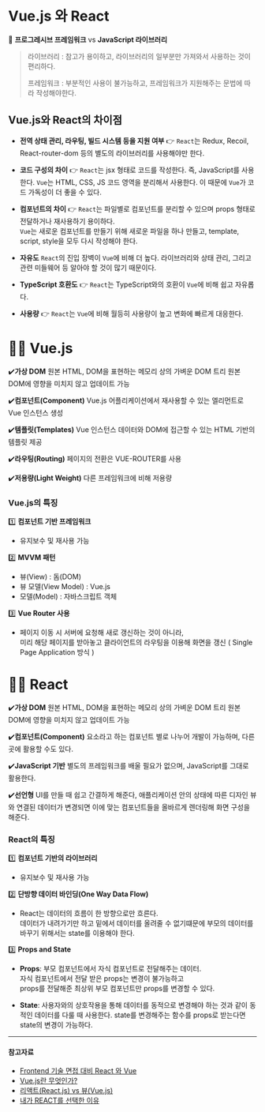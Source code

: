 # Vue.js 와 React

📣 __프로그레시브 프레임워크__ vs __JavaScript  라이브러리__


> 라이브러리 : 참고가 용이하고, 라이브러리의 일부분만 가져와서 사용하는 것이 편리하다. 
> 
> 프레임워크 : 부분적인 사용이 불가능하고,  프레임워크가 지원해주는 문법에 따라 작성해야한다.

## Vue.js와 React의 차이점

-    **전역 상태 관리, 라우팅, 빌드 시스템 등을 지원 여부**
👉 `React`는 Redux, Recoil, React-router-dom 등의 별도의 라이브러리를 사용해야만 한다.
- **코드 구성의 차이**
👉 `React`는 jsx 형태로 코드를 작성한다. 즉, JavaScript를 사용한다. 
  `Vue`는 HTML, CSS, JS 코드 영역을 분리해서 사용한다. 이 때문에  `Vue`가 코드 가독성이 더 좋을 수 있다.
-  **컴포넌트의 차이**
👉  `React`는 파일별로 컴포넌트를 분리할 수 있으며 props 형태로 전달하거나 재사용하기 용이하다.   
`Vue`는 새로운 컴포넌트를 만들기 위해 새로운 파일을 하나 만들고, template, script, style을 모두 다시 작성해야 한다.

-   **자유도**
 `React`의 진입 장벽이  `Vue`에 비해 더 높다. 라이브러리와 상태 관리, 그리고 관련 미들웨어 등 알아야 할 것이 많기 때문이다.
- **TypeScript 호환도**
👉 `React`는 TypeScript와의 호환이  `Vue`에 비해 쉽고 자유롭다.
-   **사용량**
👉 `React`는  `Vue`에 비해 월등히 사용량이 높고 변화에 빠르게 대응한다.



# 👩‍💻 Vue.js
✔️**가상 DOM**
원본 HTML, DOM을 표현하는 메모리 상의 가벼운 DOM 트리
원본 DOM에 영향을 미치지 않고 업데이트 가능

✔️**컴포넌트(Component)**
Vue.js 어플리케이션에서 재사용할 수 있는 엘리먼트로 Vue 인스턴스 생성

✔️**템플릿(Templates)**
Vue 인스턴스 데이터와 DOM에 접근할 수 있는 HTML  기반의 템플릿 제공

✔️**라우팅(Routing)**
페이지의 전환은 VUE-ROUTER를 사용

✔️**저용량(Light Weight)**
다른 프레임워크에 비해 저용량

  
  
  
### Vue.js의 특징
1️⃣ **컴포넌트 기반 프레임워크**
- 유지보수 및 재사용 가능

2️⃣ **MVVM 패턴**
- 뷰(View) : 돔(DOM)
- 뷰 모델(View Model) : Vue.js
- 모델(Model) : 자바스크립트 객체

3️⃣ **Vue Router 사용**

- 페이지 이동 시 서버에 요청해 새로 갱신하는 것이 아니라,  
미리 해당 페이지를 받아놓고 클라이언트의 라우팅을 이용해 화면을 갱신
( Single Page Application 방식 )


# 👩‍💻 React

✔️**가상 DOM**
원본 HTML, DOM을 표현하는 메모리 상의 가벼운 DOM 트리
원본 DOM에 영향을 미치지 않고 업데이트 가능

✔️**컴포넌트(Component)**
요소라고 하는 컴포넌트 별로 나누어 개발이 가능하며, 다른 곳에 활용할 수도 있다.

✔️**JavaScript 기반**
별도의 프레임워크를 배울 필요가 없으며, JavaScript를 그대로 활용한다.

✔️**선언형**
UI를 만들 때 쉽고 간결하게 해준다, 애플리케이션 안의 상태에 따른 디자인 뷰와 연결된 데이터가 변경되면 이에 맞는 컴포넌트들을 올바르게 렌더링해 화면 구성을 해준다.


### React의 특징

1️⃣ **컴포넌트 기반의 라이브러리**
- 유지보수 및 재사용 가능

2️⃣ **단방향 데이터 바인딩(One Way Data Flow)**

- React는 데이터의 흐름이 한 방향으로만 흐른다.  
데이터가 내려가기만 하고 밑에서 데이터를 올려줄 수 없기떄문에
부모의 데이터를 바꾸기 위해서는 state를 이용해야 한다.

3️⃣ **Props and State**

- **Props**: 부모 컴포넌트에서 자식 컴포넌트로 전달해주는 데이터.   
자식 컴포넌트에서 전달 받은 props는 변경이 불가능하고  
props를 전달해준 최상위 부모 컴포넌트만 props를 변경할 수 있다.

- **State**: 사용자와의 상호작용을 통해 데이터를 동적으로 변경해야 하는 것과 같이 동적인 데이터를 다룰 때 사용한다.
state를 변경해주는 함수를 props로 받는다면 state의 변경이 가능하다.


<HR>

####  참고자료
- [Frontend 기술 면접 대비 React 와 Vue](https://velog.io/@wngkdroqkf441/Frontend-%EA%B8%B0%EC%88%A0-%EB%A9%B4%EC%A0%91-%EB%8C%80%EB%B9%84-React%EC%99%80-Vue)
- [Vue.js란 무엇인가?](https://ko-seung.tistory.com/45)
- [리액트(React.js) vs 뷰(Vue.js)](https://nyol.tistory.com/148)
- [내가 REACT를 선택한 이유](https://helloworld-88.tistory.com/350)

